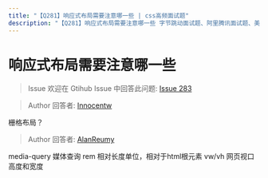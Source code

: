 ```yaml
---
title: "【Q281】响应式布局需要注意哪一些 | css高频面试题"
description: "【Q281】响应式布局需要注意哪一些 字节跳动面试题、阿里腾讯面试题、美团小米面试题。"
---
```


# 响应式布局需要注意哪一些

> Issue
> 欢迎在 Gtihub Issue 中回答此问题: [Issue 283](https://github.com/shfshanyue/Daily-Question/issues/283)

> Author
> 回答者: [Innocentw](https://github.com/Innocentw)

栅格布局？

> Author
> 回答者: [AlanReumy](https://github.com/AlanReumy)

media-query 媒体查询
rem 相对长度单位，相对于html根元素
vw/vh 网页视口高度和宽度

